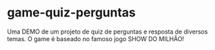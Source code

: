 # game-quiz-perguntas
Uma DEMO de um projeto de quiz de perguntas e resposta de diversos temas. O game é baseado no famoso jogo SHOW DO MILHÃO!
